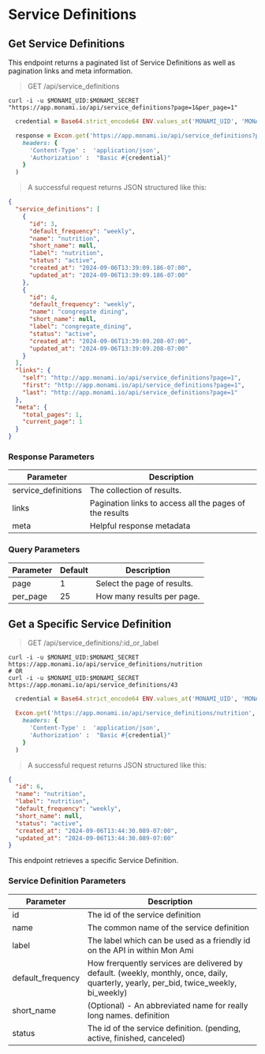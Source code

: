 # Service Definitions

## Get Service Definitions

This endpoint returns a paginated list of Service Definitions as well as pagination links and meta information.

> GET /api/service_definitions

```shell
curl -i -u $MONAMI_UID:$MONAMI_SECRET "https://app.monami.io/api/service_definitions?page=1&per_page=1"
```

```ruby
  credential = Base64.strict_encode64 ENV.values_at('MONAMI_UID', 'MONAMI_SECRET').join(':')

  response = Excon.get('https://app.monami.io/api/service_definitions?page=1&per_page=1',
    headers: {
      'Content-Type' :  'application/json',
      'Authorization' :  "Basic #{credential}"
    }
  )
```

> A successful request returns JSON structured like this:

```json
{
  "service_definitions": [
    {
      "id": 3,
      "default_frequency": "weekly",
      "name": "nutrition",
      "short_name": null,
      "label": "nutrition",
      "status": "active",
      "created_at": "2024-09-06T13:39:09.186-07:00",
      "updated_at": "2024-09-06T13:39:09.186-07:00"
    },
    {
      "id": 4,
      "default_frequency": "weekly",
      "name": "congregate dining",
      "short_name": null,
      "label": "congregate_dining",
      "status": "active",
      "created_at": "2024-09-06T13:39:09.208-07:00",
      "updated_at": "2024-09-06T13:39:09.208-07:00"
    }
  ],
  "links": {
    "self": "http://app.monami.io/api/service_definitions?page=1",
    "first": "http://app.monami.io/api/service_definitions?page=1",
    "last": "http://app.monami.io/api/service_definitions?page=1"
  },
  "meta": {
    "total_pages": 1,
    "current_page": 1
  }
}
```

### Response Parameters

| Parameter           | Description                                             |
| ------------------- | ------------------------------------------------------- |
| service_definitions | The collection of results.                              |
| links               | Pagination links to access all the pages of the results |
| meta                | Helpful response metadata                               |

### Query Parameters

| Parameter | Default | Description                 |
| --------- | ------- | --------------------------- |
| page      | 1       | Select the page of results. |
| per_page  | 25      | How many results per page.  |

<!-- <aside class="success">
Remember — the info!
</aside> -->

## Get a Specific Service Definition

> GET /api/service_definitions/:id_or_label

```shell
curl -i -u $MONAMI_UID:$MONAMI_SECRET https://app.monami.io/api/service_definitions/nutrition
# OR
curl -i -u $MONAMI_UID:$MONAMI_SECRET https://app.monami.io/api/service_definitions/43
```

```ruby
  credential = Base64.strict_encode64 ENV.values_at('MONAMI_UID', 'MONAMI_SECRET').join(':')

  Excon.get('https://app.monami.io/api/service_definitions/nutrition',
    headers: {
      'Content-Type' :  'application/json',
      'Authorization' :  "Basic #{credential}"
    }
  )
```

> A successful request returns JSON structured like this:

```json
{
  "id": 6,
  "name": "nutrition",
  "label": "nutrition",
  "default_frequency": "weekly",
  "short_name": null,
  "status": "active",
  "created_at": "2024-09-06T13:44:30.089-07:00",
  "updated_at": "2024-09-06T13:44:30.089-07:00"
}
```

This endpoint retrieves a specific Service Definition.

<!-- <aside class="warning">Inside HTML code blocks like this one, you can't use Markdown, so use <code>&lt;code&gt;</code> blocks to denote code.</aside> -->

### Service Definition Parameters

| Parameter         | Description                                                                                                                            |
| ----------------- | -------------------------------------------------------------------------------------------------------------------------------------- |
| id                | The id of the service definition                                                                                                       |
| name              | The common name of the service definition                                                                                              |
| label             | The label which can be used as a friendly id on the API in within Mon Ami                                                              |
| default_frequency | How frerquently services are delivered by default. (weekly, monthly, once, daily, quarterly, yearly, per_bid, twice_weekly, bi_weekly) |
| short_name        | (Optional) - An abbreviated name for really long names. definition                                                                     |
| status            | The id of the service definition. (pending, active, finished, canceled)                                                                |
